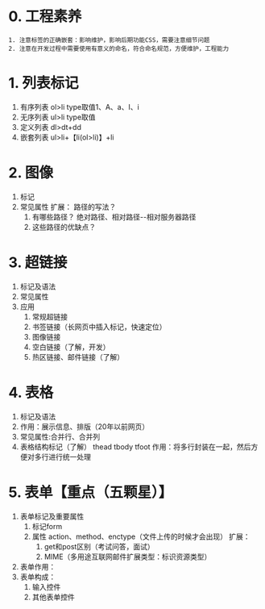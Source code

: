 # 0. 工程素养
	1. 注意标签的正确嵌套：影响维护，影响后期功能CSS，需要注意细节问题
	2. 注意在开发过程中需要使用有意义的命名，符合命名规范，方便维护，工程能力

# 1. 列表标记
1. 有序列表 ol>li  type取值1、A、a、I、i
2. 无序列表 ul>li  type取值
3. 定义列表 dl>dt+dd
4. 嵌套列表 ul>li+【li(ol>li)】+li

# 2. 图像
1. 标记
2. 常见属性
扩展：
	路径的写法？
	1. 有哪些路径？ 绝对路径、相对路径--相对服务器路径
	2. 这些路径的优缺点？

# 3. 超链接
1. 标记及语法
2. 常见属性
3. 应用
	1. 常规超链接
	2. 书签链接（长网页中插入标记，快速定位）
	3. 图像链接
	4. 空白链接（了解，开发）
	5. 热区链接、邮件链接（了解）

# 4. 表格
1. 标记及语法
2. 作用：展示信息、排版（20年以前网页）
3. 常见属性:合并行、合并列
4. 表格结构标记（了解）
	thead  tbody  tfoot
	作用：将多行封装在一起，然后方便对多行进行统一处理
	
# 5. 表单【重点（五颗星）】
1. 表单标记及重要属性
	1. 标记form
	2. 属性 action、method、enctype（文件上传的时候才会出现）
	扩展：
		1. get和post区别（考试问答，面试）
		2. MIME（多用途互联网邮件扩展类型：标识资源类型）
2. 表单作用：
3. 表单构成：
	1. 输入控件
	2. 其他表单控件